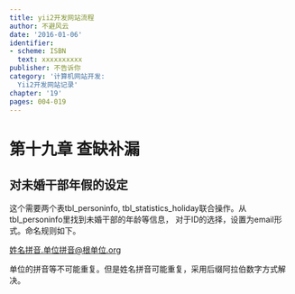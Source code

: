 ```yaml
---
title: yii2开发网站流程
author: 不避风云 
date: '2016-01-06'
identifier:
- scheme: ISBN
  text: xxxxxxxxxx
publisher: 不告诉你
category: '计算机网站开发:
  Yii2开发网站记录'
chapter: '19'
pages: 004-019
---
```


# 第十九章 查缺补漏

## 对未婚干部年假的设定

这个需要两个表tbl_personinfo, tbl_statistics_holiday联合操作。从tbl_personinfo里找到未婚干部的年龄等信息，
对于ID的选择，设置为email形式。命名规则如下。

姓名拼音.单位拼音@根单位.org

单位的拼音等不可能重复。但是姓名拼音可能重复，采用后缀阿拉伯数字方式解决。

## 